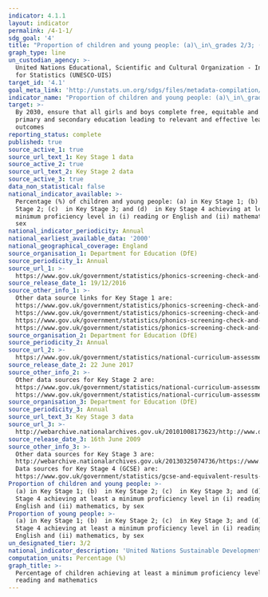 ```yaml
---
indicator: 4.1.1
layout: indicator
permalink: /4-1-1/
sdg_goal: '4'
title: "Proportion of children and young people: (a)\_in\_grades 2/3; (b) at the end of primary; and (c)\_at\_the end of lower secondary achieving at least a minimum proficiency level in (i) reading and (ii)\_mathematics, by sex"
graph_type: line
un_custodian_agency: >-
  United Nations Educational, Scientific and Cultural Organization - Institute
  for Statistics (UNESCO-UIS)
target_id: '4.1'
goal_meta_link: 'http://unstats.un.org/sdgs/files/metadata-compilation/Metadata-Goal-4.pdf'
indicator_name: "Proportion of children and young people: (a)\_in\_grades 2/3; (b) at the end of primary; and (c)\_at\_the end of lower secondary achieving at least a minimum proficiency level in (i) reading and (ii)\_mathematics, by sex"
target: >-
  By 2030, ensure that all girls and boys complete free, equitable and quality
  primary and secondary education leading to relevant and effective learning
  outcomes
reporting_status: complete
published: true
source_active_1: true
source_url_text_1: Key Stage 1 data
source_active_2: true
source_url_text_2: Key Stage 2 data
source_active_3: true
data_non_statistical: false
national_indicator_available: >-
  Percentage (%) of children and young people: (a) in Key Stage 1; (b)  in Key
  Stage 2; (c)  in Key Stage 3; and (d)  in Key Stage 4 achieving at least a
  minimum proficiency level in (i) reading or English and (ii) mathematics, by
  sex
national_indicator_periodicity: Annual
national_earliest_available_data: '2000'
national_geographical_coverage: England
source_organisation_1: Department for Education (DfE)
source_periodicity_1: Annual
source_url_1: >-
  https://www.gov.uk/government/statistics/phonics-screening-check-and-key-stage-1-assessments-england-2016 
source_release_date_1: 19/12/2016
source_other_info_1: >-
  Other data source links for Key Stage 1 are: 
  https://www.gov.uk/government/statistics/phonics-screening-check-and-key-stage-1-assessments-england-2015
  https://www.gov.uk/government/statistics/phonics-screening-check-and-key-stage-1-assessments-england-2014
  https://www.gov.uk/government/statistics/phonics-screening-check-and-national-curriculum-assessments-at-key-stage-1-in-england-2013
  https://www.gov.uk/government/statistics/phonics-screening-check-and-national-curriculum-assessments-at-key-stage-1-in-england-2012
source_organisation_2: Department for Education (DfE)
source_periodicity_2: Annual
source_url_2: >-
  https://www.gov.uk/government/statistics/national-curriculum-assessments-key-stage-2-2016-revised
source_release_date_2: 22 June 2017
source_other_info_2: >-
  Other data sources for Key Stage 2 are:
  https://www.gov.uk/government/statistics/national-curriculum-assessments-at-key-stage-2-2015-revised
  https://www.gov.uk/government/statistics/national-curriculum-assessments-at-key-stage-2-2014-revised
source_organisation_3: Department for Education (DfE)
source_periodicity_3: Annual
source_url_text_3: Key Stage 3 data
source_url_3: >-
  http://webarchive.nationalarchives.gov.uk/20101008173623/http://www.dcsf.gov.uk/rsgateway/DB/SFR/s000847/index.shtml
source_release_date_3: 16th June 2009
source_other_info_3: >-
  Other data sources for Key Stage 3 are:
  http://webarchive.nationalarchives.gov.uk/20130325074736/https://www.education.gov.uk/researchandstatistics/statistics/allstatistics/a00195434/national-curriculum-assessments-at-key-stage-3-in-
  Data sources for Key Stage 4 (GCSE) are:
  https://www.gov.uk/government/statistics/gcse-and-equivalent-results-2016-to-2017-provisional
Proportion of children and young people: >-
  (a) in Key Stage 1; (b)  in Key Stage 2; (c)  in Key Stage 3; and (d)  in Key
  Stage 4 achieving at least a minimum proficiency level in (i) reading or
  English and (ii) mathematics, by sex
Proportion of young people: >-
  (a) in Key Stage 1; (b)  in Key Stage 2; (c)  in Key Stage 3; and (d)  in Key
  Stage 4 achieving at least a minimum proficiency level in (i) reading or
  English and (ii) mathematics, by sex
un_designated_tier: 3/2
national_indicator_description: 'United Nations Sustainable Development Goals Metadata: 4.1.1'
computation_units: Percentage (%)
graph_title: >-
  Percentage of children achieving at least a minimum proficiency level in
  reading and mathematics
---
```

